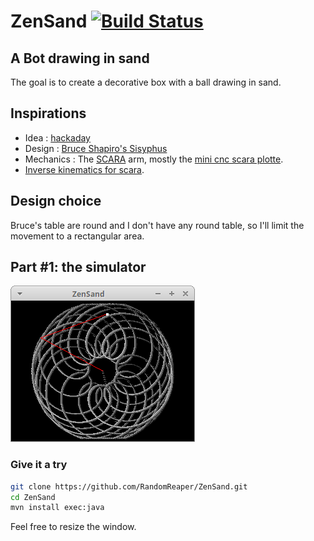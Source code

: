 # ZenSand [![Build Status](https://travis-ci.org/RandomReaper/ZenSand.svg?branch=master)](https://travis-ci.org/RandomReaper/ZenSand)
## A Bot drawing in sand

The goal is to create a decorative box with a ball drawing in sand.

## Inspirations
* Idea : [hackaday](http://blog.hackaday.com)
* Design : [Bruce Shapiro's Sisyphus](http://www.taomc.com/sisyphus/)
* Mechanics : The [SCARA](https://en.wikipedia.org/wiki/SCARA) arm, mostly the [mini cnc scara plotte](https://youtu.be/XZkR0ZcPujw).
* [Inverse kinematics for scara](https://appliedgo.net/roboticarm/).

## Design choice
Bruce's table are round and I don't have any round table, so I'll limit the movement to a rectangular area.

## Part #1: the simulator
![Simulator](doc/img/sim.png)

### Give it a try
```bash
git clone https://github.com/RandomReaper/ZenSand.git
cd ZenSand
mvn install exec:java
```
Feel free to resize the window.

